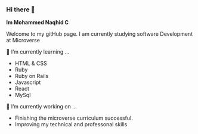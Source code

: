 ### Hi there 👋


**Im Mohammed Naqhid C** 

Welcome to my gitHub page. I am currently studying software Development at Microverse

 🌱 I’m currently learning ...
- HTML & CSS
- Ruby
- Ruby on Rails
- Javascript
- React
- MySql


 🔭 I’m currently working on ...

- Finishing the microverse curriculum successful.
- Improving my technical and professonal skills

